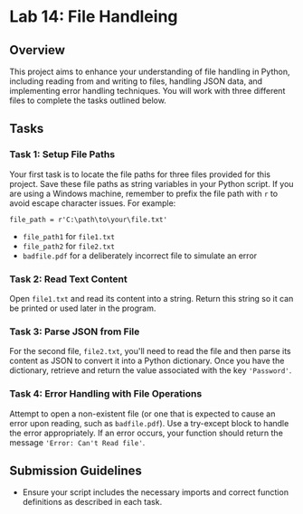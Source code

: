 # Lab 14: File Handleing 

## Overview

This project aims to enhance your understanding of file handling in Python, including reading from and writing to files, handling JSON data, and implementing error handling techniques. You will work with three different files to complete the tasks outlined below.

## Tasks

### Task 1: Setup File Paths

Your first task is to locate the file paths for three files provided for this project. Save these file paths as string variables in your Python script. If you are using a Windows machine, remember to prefix the file path with `r` to avoid escape character issues. For example:

```plaintext
file_path = r'C:\path\to\your\file.txt'
```

- `file_path1` for `file1.txt`
- `file_path2` for `file2.txt`
- `badfile.pdf` for a deliberately incorrect file to simulate an error

### Task 2: Read Text Content

Open `file1.txt` and read its content into a string. Return this string so it can be printed or used later in the program.

### Task 3: Parse JSON from File

For the second file, `file2.txt`, you'll need to read the file and then parse its content as JSON to convert it into a Python dictionary. Once you have the dictionary, retrieve and return the value associated with the key `'Password'`.

### Task 4: Error Handling with File Operations

Attempt to open a non-existent file (or one that is expected to cause an error upon reading, such as `badfile.pdf`). Use a try-except block to handle the error appropriately. If an error occurs, your function should return the message `'Error: Can't Read file'`.


## Submission Guidelines

- Ensure your script includes the necessary imports and correct function definitions as described in each task.


